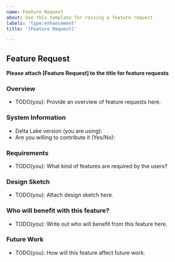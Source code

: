 ```yaml
---
name: Feature Request
about: Use this template for raising a feature request
labels: 'type:enhancement'
title: '[Feature Request]'

---
```


## Feature Request

**Please attach [Feature Request] to the title for feature requests**

### Overview

* TODO(you): Provide an overview of feature requests here.

### System Information

- Delta Lake version (you are using):
- Are you willing to contribute it (Yes/No):

### Requirements

* TODO(you): What kind of features are required by the users?

### Design Sketch

* TODO(you): Attach design sketch here.

### Who will benefit with this feature?

* TODO(you): Write out who will benefit from this feature here.

### Future Work

* TODO(you): How will this feature affect future work.
